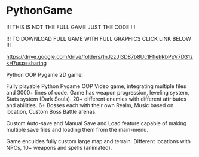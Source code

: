 # PythonGame

!!! THIS IS NOT THE FULL GAME JUST THE CODE !!!

!!! TO DOWNLOAD FULL GAME WITH FULL GRAPHICS CLICK LINK BELOW !!!

https://drive.google.com/drive/folders/1nJzzJI3D87b8Uc1FfIekRbPpV7D31zkH?usp=sharing

Python OOP Pygame 2D game.

Fully playable Python Pygame OOP Video game, integrating multiple files and 3000+ lines of code. Game has weapon progression, leveling system, Stats system (Dark Souls). 20+ different enemies with different attributes and abilities. 6+ Bosses each with their own Realm, Music based on location, Custom Boss Battle arenas.

Custom Auto-save and Manual Save and Load feature capable of making multiple save files and loading them from the main-menu.

Game enculdes fully custom large map and terrain. Different locations with NPCs, 10+ weapons and spells (animated).
